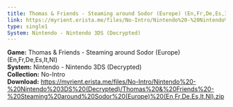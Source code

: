 ```yaml
---
title: Thomas & Friends - Steaming around Sodor (Europe) (En,Fr,De,Es,It,Nl)
link: https://myrient.erista.me/files/No-Intro/Nintendo%20-%20Nintendo%203DS%20(Decrypted)/Thomas%20&%20Friends%20-%20Steaming%20around%20Sodor%20(Europe)%20(En,Fr,De,Es,It,Nl).zip
type: single1
System: Nintendo - Nintendo 3DS (Decrypted)
---
```

<b>Game:</b> Thomas & Friends - Steaming around Sodor (Europe) (En,Fr,De,Es,It,Nl)<br>
<b>System:</b> Nintendo - Nintendo 3DS (Decrypted)<br>
<b>Collection:</b> No-Intro<br>
<b>Download:</b> https://myrient.erista.me/files/No-Intro/Nintendo%20-%20Nintendo%203DS%20(Decrypted)/Thomas%20&%20Friends%20-%20Steaming%20around%20Sodor%20(Europe)%20(En,Fr,De,Es,It,Nl).zip